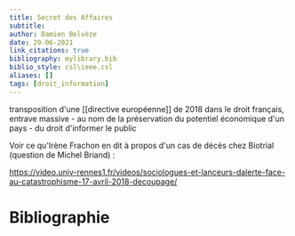 ```yaml
---
title: Secret des Affaires
subtitle:
author: Damien Belvèze
date: 29-06-2021
link_citations: true
bibliography: mylibrary.bib
biblio_style: csl\ieee.csl
aliases: []
tags: [droit_information]
---
```



transposition d'une [[directive européenne]] de 2018 dans le droit français, entrave massive - au nom de la préservation du potentiel économique d'un pays - du droit d'informer le public

Voir ce qu'Irène Frachon en dit à propos d'un cas de décès chez Biotrial (question de Michel Briand) : 

https://video.univ-rennes1.fr/videos/sociologues-et-lanceurs-dalerte-face-au-catastrophisme-17-avril-2018-decoupage/


# Bibliographie
